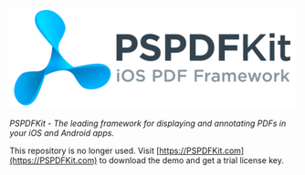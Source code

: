 ![PSPDFKit Logo](logo.png)

*PSPDFKit - The leading framework for displaying and annotating PDFs in your iOS and Android apps.*

This repository is no longer used. Visit [https://PSPDFKit.com](https://PSPDFKit.com) to download the demo and get a trial license key.
